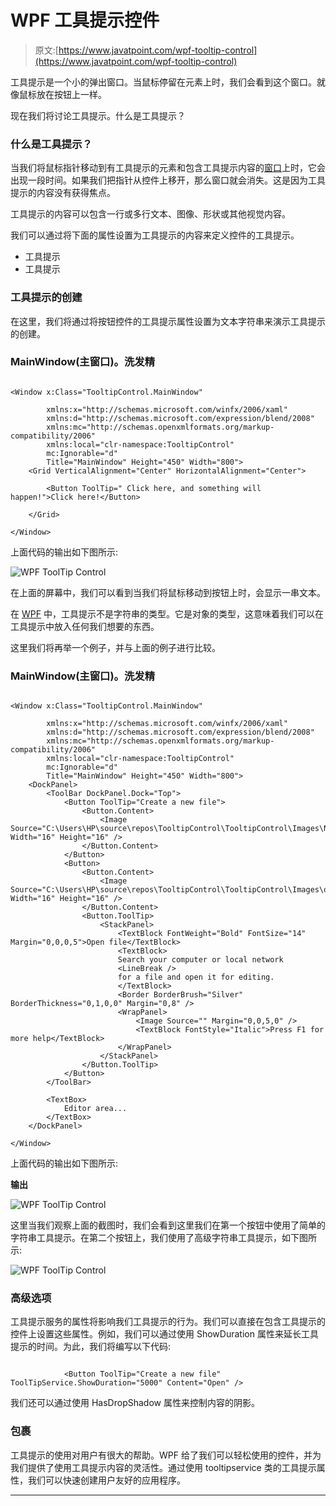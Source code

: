 # WPF 工具提示控件

> 原文:[https://www.javatpoint.com/wpf-tooltip-control](https://www.javatpoint.com/wpf-tooltip-control)

工具提示是一个小的弹出窗口。当鼠标停留在元素上时，我们会看到这个窗口。就像鼠标放在按钮上一样。

现在我们将讨论工具提示。什么是工具提示？

### 什么是工具提示？

当我们将鼠标指针移动到有工具提示的元素和包含工具提示内容的[窗口](https://www.javatpoint.com/windows)上时，它会出现一段时间。如果我们把指针从控件上移开，那么窗口就会消失。这是因为工具提示的内容没有获得焦点。

工具提示的内容可以包含一行或多行文本、图像、形状或其他视觉内容。

我们可以通过将下面的属性设置为工具提示的内容来定义控件的工具提示。

*   工具提示
*   工具提示

### 工具提示的创建

在这里，我们将通过将按钮控件的工具提示属性设置为文本字符串来演示工具提示的创建。

### MainWindow(主窗口)。洗发精

```

<Window x:Class="TooltipControl.MainWindow"

        xmlns:x="http://schemas.microsoft.com/winfx/2006/xaml"
        xmlns:d="http://schemas.microsoft.com/expression/blend/2008"
        xmlns:mc="http://schemas.openxmlformats.org/markup-compatibility/2006"
        xmlns:local="clr-namespace:TooltipControl"
        mc:Ignorable="d"
        Title="MainWindow" Height="450" Width="800">
    <Grid VerticalAlignment="Center" HorizontalAlignment="Center">

        <Button ToolTip=" Click here, and something will happen!">Click here!</Button>

    </Grid>

</Window>

```

上面代码的输出如下图所示:

![WPF ToolTip Control](../Images/b1b5a16869646665ecef4b8fdc0cda66.png)

在上面的屏幕中，我们可以看到当我们将鼠标移动到按钮上时，会显示一串文本。

在 [WPF](https://www.javatpoint.com/wpf) 中，工具提示不是字符串的类型。它是对象的类型，这意味着我们可以在工具提示中放入任何我们想要的东西。

这里我们将再举一个例子，并与上面的例子进行比较。

### MainWindow(主窗口)。洗发精

```

<Window x:Class="TooltipControl.MainWindow"

        xmlns:x="http://schemas.microsoft.com/winfx/2006/xaml"
        xmlns:d="http://schemas.microsoft.com/expression/blend/2008"
        xmlns:mc="http://schemas.openxmlformats.org/markup-compatibility/2006"
        xmlns:local="clr-namespace:TooltipControl"
        mc:Ignorable="d"
        Title="MainWindow" Height="450" Width="800">
    <DockPanel>
        <ToolBar DockPanel.Dock="Top">
            <Button ToolTip="Create a new file">
                <Button.Content>
                    <Image Source="C:\Users\HP\source\repos\TooltipControl\TooltipControl\Images\New.jpg" Width="16" Height="16" />
                </Button.Content>
            </Button>
            <Button>
                <Button.Content>
                    <Image Source="C:\Users\HP\source\repos\TooltipControl\TooltipControl\Images\open.jpg" Width="16" Height="16" />
                </Button.Content>
                <Button.ToolTip>
                    <StackPanel>
                        <TextBlock FontWeight="Bold" FontSize="14" Margin="0,0,0,5">Open file</TextBlock>
                        <TextBlock>
                        Search your computer or local network
                        <LineBreak />
                        for a file and open it for editing.
                        </TextBlock>
                        <Border BorderBrush="Silver" BorderThickness="0,1,0,0" Margin="0,8" />
                        <WrapPanel>
                            <Image Source="" Margin="0,0,5,0" />
                            <TextBlock FontStyle="Italic">Press F1 for more help</TextBlock>
                        </WrapPanel>
                    </StackPanel>
                </Button.ToolTip>
            </Button>
        </ToolBar>

        <TextBox>
            Editor area...
        </TextBox>
    </DockPanel>

</Window>

```

上面代码的输出如下图所示:

**输出**

![WPF ToolTip Control](../Images/88c535a932c3a73ce462bb85d59a2d33.png)

这里当我们观察上面的截图时，我们会看到这里我们在第一个按钮中使用了简单的字符串工具提示。在第二个按钮上，我们使用了高级字符串工具提示，如下图所示:

![WPF ToolTip Control](../Images/4fd4cb9279741d2cfe1c67b4fabdcb3e.png)

### 高级选项

工具提示服务的属性将影响我们工具提示的行为。我们可以直接在包含工具提示的控件上设置这些属性。例如，我们可以通过使用 ShowDuration 属性来延长工具提示的时间。为此，我们将编写以下代码:

```

            <Button ToolTip="Create a new file" ToolTipService.ShowDuration="5000" Content="Open" />

```

我们还可以通过使用 HasDropShadow 属性来控制内容的阴影。

### 包裹

工具提示的使用对用户有很大的帮助。WPF 给了我们可以轻松使用的控件，并为我们提供了使用工具提示内容的灵活性。通过使用 tooltipservice 类的工具提示属性，我们可以快速创建用户友好的应用程序。

* * *